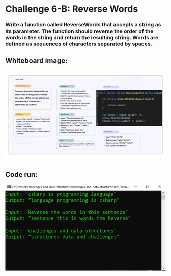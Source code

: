 # Challenge 6-B: Reverse Words
### Write a function called ReverseWords that accepts a string as its parameter. The function should reverse the order of the words in the string and return the resulting string. Words are defined as sequences of characters separated by spaces.

## Whiteboard image:
![Reverse Words](reverse-words-whiteboard.png)

## Code run:
![Code run](reverse-words-run.PNG)
